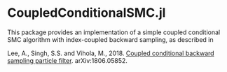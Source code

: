 # CoupledConditionalSMC.jl

This package provides an implementation of a simple coupled conditional SMC
algorithm with index-coupled backward sampling, as described in

Lee, A., Singh, S.S. and Vihola, M., 2018. [Coupled conditional backward sampling particle filter](https://arxiv.org/abs/1806.05852). arXiv:1806.05852.
